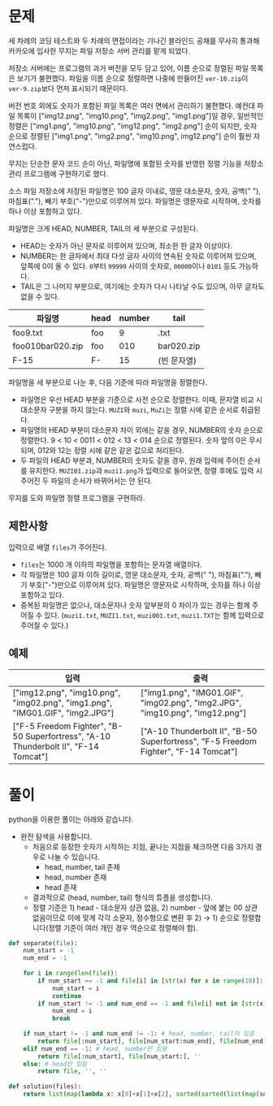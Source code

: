 # 문제

세 차례의 코딩 테스트와 두 차례의 면접이라는 기나긴 블라인드 공채를 무사히 통과해 카카오에 입사한 무지는 파일 저장소 서버 관리를 맡게 되었다.

저장소 서버에는 프로그램의 과거 버전을 모두 담고 있어, 이름 순으로 정렬된 파일 목록은 보기가 불편했다. 파일을 이름 순으로 정렬하면 나중에 만들어진 `ver-10.zip`이 `ver-9.zip`보다 먼저 표시되기 때문이다.

버전 번호 외에도 숫자가 포함된 파일 목록은 여러 면에서 관리하기 불편했다. 예컨대 파일 목록이 ["img12.png", "img10.png", "img2.png", "img1.png"]일 경우, 일반적인 정렬은 ["img1.png", "img10.png", "img12.png", "img2.png"] 순이 되지만, 숫자 순으로 정렬된 ["img1.png", "img2.png", "img10.png", img12.png"] 순이 훨씬 자연스럽다.

무지는 단순한 문자 코드 순이 아닌, 파일명에 포함된 숫자를 반영한 정렬 기능을 저장소 관리 프로그램에 구현하기로 했다.

소스 파일 저장소에 저장된 파일명은 100 글자 이내로, 영문 대소문자, 숫자, 공백(" "), 마침표("."), 빼기 부호("-")만으로 이루어져 있다. 파일명은 영문자로 시작하며, 숫자를 하나 이상 포함하고 있다.

파일명은 크게 HEAD, NUMBER, TAIL의 세 부분으로 구성된다.

- HEAD는 숫자가 아닌 문자로 이루어져 있으며, 최소한 한 글자 이상이다.
- NUMBER는 한 글자에서 최대 다섯 글자 사이의 연속된 숫자로 이루어져 있으며, 앞쪽에 0이 올 수 있다. `0`부터 `99999` 사이의 숫자로, `00000`이나 `0101` 등도 가능하다.
- TAIL은 그 나머지 부분으로, 여기에는 숫자가 다시 나타날 수도 있으며, 아무 글자도 없을 수 있다.

| 파일명 | head | number | tail |
| - | - | - | - |
| foo9.txt | foo | 9 | .txt |
| foo010bar020.zip | foo | 010 | bar020.zip |
| F-15 | F- | 15 | (빈 문자열) |

파일명을 세 부분으로 나눈 후, 다음 기준에 따라 파일명을 정렬한다.

- 파일명은 우선 HEAD 부분을 기준으로 사전 순으로 정렬한다. 이때, 문자열 비교 시 대소문자 구분을 하지 않는다. `MUZI`와 `muzi`, `MuZi`는 정렬 시에 같은 순서로 취급된다.
- 파일명의 HEAD 부분이 대소문자 차이 외에는 같을 경우, NUMBER의 숫자 순으로 정렬한다. 9 < 10 < 0011 < 012 < 13 < 014 순으로 정렬된다. 숫자 앞의 0은 무시되며, 012와 12는 정렬 시에 같은 같은 값으로 처리된다.
- 두 파일의 HEAD 부분과, NUMBER의 숫자도 같을 경우, 원래 입력에 주어진 순서를 유지한다. `MUZI01.zip`과 `muzi1.png`가 입력으로 들어오면, 정렬 후에도 입력 시 주어진 두 파일의 순서가 바뀌어서는 안 된다.

무지를 도와 파일명 정렬 프로그램을 구현하라.

## 제한사항

입력으로 배열 `files`가 주어진다.

- `files`는 1000 개 이하의 파일명을 포함하는 문자열 배열이다.
- 각 파일명은 100 글자 이하 길이로, 영문 대소문자, 숫자, 공백(" "), 마침표("."), 빼기 부호("-")만으로 이루어져 있다. 파일명은 영문자로 시작하며, 숫자를 하나 이상 포함하고 있다.
- 중복된 파일명은 없으나, 대소문자나 숫자 앞부분의 0 차이가 있는 경우는 함께 주어질 수 있다. (`muzi1.txt`, `MUZI1.txt`, `muzi001.txt`, `muzi1.TXT`는 함께 입력으로 주어질 수 있다.)

## 예제

| 입력 | 출력 | 
| - | - | 
| ["img12.png", "img10.png", "img02.png", "img1.png", "IMG01.GIF", "img2.JPG"] | ["img1.png", "IMG01.GIF", "img02.png", "img2.JPG", "img10.png", "img12.png"] |
| ["F-5 Freedom Fighter", "B-50 Superfortress", "A-10 Thunderbolt II", "F-14 Tomcat"] | ["A-10 Thunderbolt II", "B-50 Superfortress", "F-5 Freedom Fighter", "F-14 Tomcat"] |

# 풀이

python을 이용한 풀이는 아래와 같습니다.

- 완전 탐색을 사용합니다.
    - 처음으로 등장한 숫자가 시작하는 지점, 끝나는 지점을 체크하면 다음 3가지 경우로 나눌 수 있습니다.
        - head, number, tail 존재
        - head, number 존재
        - head 존재
    - 결과적으로 (head, number, tail) 형식의 튜플을 생성합니다.
    - 정렬 기준은 1) head - 대소문자 상관 없음, 2) number - 앞에 붙는 00 상관 없음이므로 이에 맞게 각각 소문자, 정수형으로 변환 후 2) → 1) 순으로 정렬합니다(정렬 기준이 여러 개인 경우 역순으로 정렬해야 함).

```python
def separate(file):
    num_start = -1
    num_end = -1
    
    for i in range(len(file)):
        if num_start == -1 and file[i] in [str(x) for x in range(10)]:
            num_start = i
            continue
        if num_start != -1 and num_end == -1 and file[i] not in [str(x) for x in range(10)]:
            num_end = i
            break
    
    if num_start != -1 and num_end != -1: # head, number, tail이 있음
        return file[:num_start], file[num_start:num_end], file[num_end:]
    elif num_end == -1: # head, number만 있음
        return file[:num_start], file[num_start:], ''
    else: # head만 있음
        return file, '', ''
    
def solution(files):
    return list(map(lambda x: x[0]+x[1]+x[2], sorted(sorted(list(map(separate, files)), key=lambda x: int(x[1])), key=lambda x: x[0].lower())))
```
